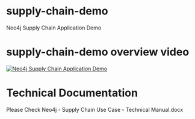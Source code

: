 # supply-chain-demo
Neo4j Supply Chain Application Demo

# supply-chain-demo overview video
[![Neo4j Supply Chain Application Demo](https://github.com/neo4j-examples/supply-chain-demo/tree/main/Img/Capture_Neo4j_Supply_Chain_Demo)](https://www.youtube.com/watch?v=m_r9ta5F4G0 "Neo4j Supply Chain Application Demo")

# Technical Documentation
Please Check Neo4j - Supply Chain Use Case - Technical Manual.docx

